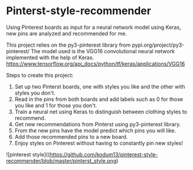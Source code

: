 # Pinterst-style-recommender
Using Pinterest boards as input for a neural network model using Keras, new pins are analyzed and recommended for me.

This project relies on the py3-pinterest library from pypi.org/project/py3-pinterest/
The model used is the VGG16 convolutional neural network implemented with the help of Keras. 
https://www.tensorflow.org/api_docs/python/tf/keras/applications/VGG16

Steps to create this project:
1. Set up two Pinterst boards, one with styles you like and the other with styles you don't.
2. Read in the pins from both boards and add labels such as 0 for those you like and 1 for those you don't.
3. Train a neural net using Keras to distinguish between clothing styles to recommend.
4. Get new recommendations from Pinterst using py3-pinterest library. 
5. From the new pins have the model predict which pins you will like.
6. Add those recommended pins to a new board.
7. Enjoy styles on Pinterest without having to constantly pin new styles!

![pinterest style]((https://github.com/kodum13/pinterest-style-recommender/blob/master/pinterst_style.png)
